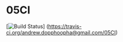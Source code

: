 # 05CI
[![Build Status](https://travis-ci.org/andrew.dopphoopha@gmail.com/05CI?branch=master)]
(https://travis-ci.org/andrew.dopphoopha@gmail.com/05CI)